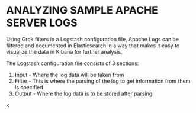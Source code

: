 # ANALYZING SAMPLE APACHE SERVER LOGS 

Using Grok filters in a Logstash configuration file, Apache Logs can be filtered and documented in Elasticsearch in a way that makes it easy to visualize the data in Kibana for further analysis.

The Logstash configuration file consists of 3 sections:
1. Input - Where the log data will be taken from
2. Filter - This is where the parsing of the log to get information from them is specified
3. Output - Where the log data is to be stored after parsing

k
